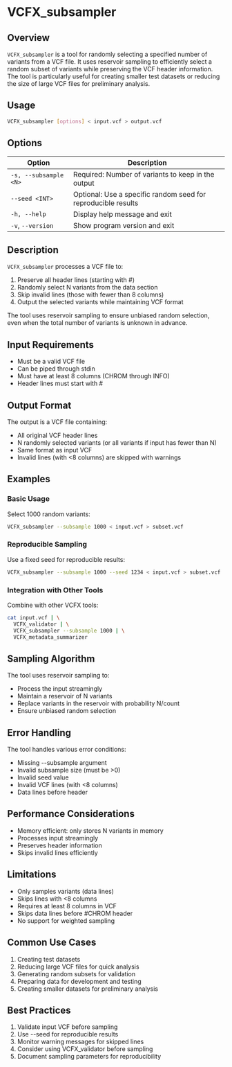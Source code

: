 # VCFX_subsampler

## Overview

`VCFX_subsampler` is a tool for randomly selecting a specified number of variants from a VCF file. It uses reservoir sampling to efficiently select a random subset of variants while preserving the VCF header information. The tool is particularly useful for creating smaller test datasets or reducing the size of large VCF files for preliminary analysis.

## Usage

```bash
VCFX_subsampler [options] < input.vcf > output.vcf
```

## Options

| Option | Description |
|--------|-------------|
| `-s, --subsample <N>` | Required: Number of variants to keep in the output |
| `--seed <INT>` | Optional: Use a specific random seed for reproducible results |
| `-h, --help` | Display help message and exit |
| `-v`, `--version` | Show program version and exit |

## Description

`VCFX_subsampler` processes a VCF file to:

1. Preserve all header lines (starting with #)
2. Randomly select N variants from the data section
3. Skip invalid lines (those with fewer than 8 columns)
4. Output the selected variants while maintaining VCF format

The tool uses reservoir sampling to ensure unbiased random selection, even when the total number of variants is unknown in advance.

## Input Requirements

- Must be a valid VCF file
- Can be piped through stdin
- Must have at least 8 columns (CHROM through INFO)
- Header lines must start with #

## Output Format

The output is a VCF file containing:
- All original VCF header lines
- N randomly selected variants (or all variants if input has fewer than N)
- Same format as input VCF
- Invalid lines (with <8 columns) are skipped with warnings

## Examples

### Basic Usage

Select 1000 random variants:

```bash
VCFX_subsampler --subsample 1000 < input.vcf > subset.vcf
```

### Reproducible Sampling

Use a fixed seed for reproducible results:

```bash
VCFX_subsampler --subsample 1000 --seed 1234 < input.vcf > subset.vcf
```

### Integration with Other Tools

Combine with other VCFX tools:

```bash
cat input.vcf | \
  VCFX_validator | \
  VCFX_subsampler --subsample 1000 | \
  VCFX_metadata_summarizer
```

## Sampling Algorithm

The tool uses reservoir sampling to:
- Process the input streamingly
- Maintain a reservoir of N variants
- Replace variants in the reservoir with probability N/count
- Ensure unbiased random selection

## Error Handling

The tool handles various error conditions:
- Missing --subsample argument
- Invalid subsample size (must be >0)
- Invalid seed value
- Invalid VCF lines (with <8 columns)
- Data lines before header

## Performance Considerations

- Memory efficient: only stores N variants in memory
- Processes input streamingly
- Preserves header information
- Skips invalid lines efficiently

## Limitations

- Only samples variants (data lines)
- Skips lines with <8 columns
- Requires at least 8 columns in VCF
- Skips data lines before #CHROM header
- No support for weighted sampling

## Common Use Cases

1. Creating test datasets
2. Reducing large VCF files for quick analysis
3. Generating random subsets for validation
4. Preparing data for development and testing
5. Creating smaller datasets for preliminary analysis

## Best Practices

1. Validate input VCF before sampling
2. Use --seed for reproducible results
3. Monitor warning messages for skipped lines
4. Consider using VCFX_validator before sampling
5. Document sampling parameters for reproducibility 